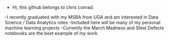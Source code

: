 -  Hi, this github belongs to chris conrad. 

-I recently graduated with my MSBA from UGA and am interested in Data Science / Data Analytics roles
-Included here will be many of my personal machine learning projects
-Currently the March Madness and Steel Defects notebooks are the best example of my work
<!---
chris-cod3/chris-cod3 is a ✨ special ✨ repository because its `README.md` (this file) appears on your GitHub profile.
You can click the Preview link to take a look at your changes.
--->
